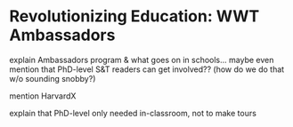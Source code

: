# Revolutionizing Education: WWT Ambassadors

explain Ambassadors program & what goes on in schools... maybe even mention that PhD-level S&T readers can get involved??  (how do we do that w/o sounding snobby?)

mention HarvardX

explain that PhD-level only needed in-classroom, not to make tours